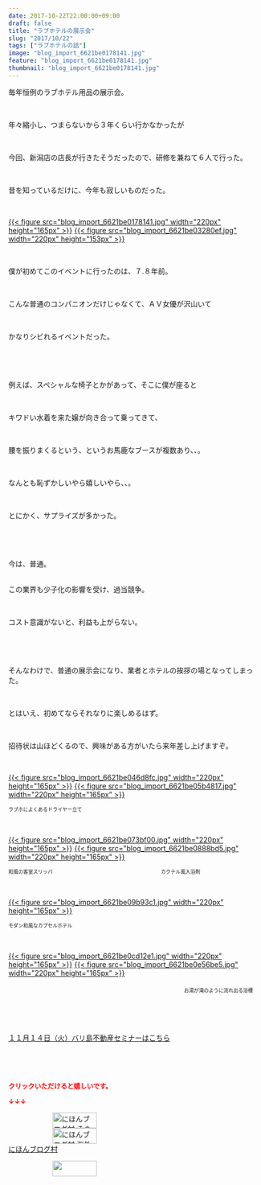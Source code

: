 ```yaml
---
date: 2017-10-22T22:00:00+09:00
draft: false
title: "ラブホテルの展示会"
slug: "2017/10/22"
tags: ["ラブホテルの話"]
image: "blog_import_6621be0178141.jpg"
feature: "blog_import_6621be0178141.jpg"
thumbnail: "blog_import_6621be0178141.jpg"
---
```

<p>毎年恒例のラブホテル用品の展示会。</p><p> </p><p>年々縮小し、つまらないから３年くらい行かなかったが</p><p> </p><p>今回、新潟店の店長が行きたそうだったので、研修を兼ねて６人で行った。</p><p> </p><p>昔を知っているだけに、今年も寂しいものだった。</p><p> </p><p><a href="blog_import_6621be0178141.jpg">{{< figure src="blog_import_6621be0178141.jpg" width="220px" height="165px" >}}</a> <a href="blog_import_6621be03280ef.jpg">{{< figure src="blog_import_6621be03280ef.jpg" width="220px" height="153px" >}}</a></p><p> </p><p>僕が初めてこのイベントに行ったのは、７.８年前。</p><p> </p><p>こんな普通のコンパニオンだけじゃなくて、ＡＶ女優が沢山いて</p><p> </p><p>かなりシビれるイベントだった。</p><p> </p><p> </p><p>例えば、スペシャルな椅子とかがあって、そこに僕が座ると</p><p> </p><p>キワドい水着を来た嬢が向き合って乗ってきて、</p><p> </p><p>腰を振りまくるという、というお馬鹿なブースが複数あり、、。</p><p> </p><p>なんとも恥ずかしいやら嬉しいやら、、。</p><p> </p><p>とにかく、サプライズが多かった。</p><p> </p><p> </p><p>今は、普通。</p><p><br/>この業界も少子化の影響を受け、過当競争。</p><p> </p><p>コスト意識がないと、利益も上がらない。</p><p> </p><p> </p><p>そんなわけで、普通の展示会になり、業者とホテルの挨拶の場となってしまった。</p><p> </p><p>とはいえ、初めてならそれなりに楽しめるはず。</p><p> </p><p>招待状は山ほどくるので、興味がある方がいたら来年差し上げますぞ。</p><p> </p><p><a href="blog_import_6621be046d8fc.jpg">{{< figure src="blog_import_6621be046d8fc.jpg" width="220px" height="165px" >}}</a> <a href="blog_import_6621be05b4817.jpg">{{< figure src="blog_import_6621be05b4817.jpg" width="220px" height="165px" >}}</a></p><p><span style="font-size: 0.7em;">ラブホによくあるドライヤー立て</span></p><p> </p><p><a href="blog_import_6621be073bf00.jpg">{{< figure src="blog_import_6621be073bf00.jpg" width="220px" height="165px" >}}</a> <a href="blog_import_6621be0888bd5.jpg">{{< figure src="blog_import_6621be0888bd5.jpg" width="220px" height="165px" >}}</a></p><p><span style="font-size: 0.7em;">和風の客室スリッパ　　　　　　　　　　　　　　　　　　　　　　カクテル風入浴剤</span></p><p> </p><p><a href="blog_import_6621be0b1c9a0.jpg">{{< figure src="blog_import_6621be09b93c1.jpg" width="220px" height="165px" >}}</a></p><p><span style="font-size: 0.7em;">モダン和風なカプセルホテル</span></p><p> </p><p><a href="blog_import_6621be0cd12e1.jpg">{{< figure src="blog_import_6621be0cd12e1.jpg" width="220px" height="165px" >}}</a> <a href="blog_import_6621be0e56be5.jpg">{{< figure src="blog_import_6621be0e56be5.jpg" width="220px" height="165px" >}}</a></p><p>　　　　　　　　　　　　　　　　　　　　　　　　　<span style="font-size: 0.7em;">お湯が滝のように流れ出る浴槽</span></p><p> </p><p> </p><p><span style="text-decoration: underline;"><a href="iin.co.jp" target="_blank">１１月１４日（火）バリ島不動産セミナーはこちら</a></span></p><p> </p><p> </p><p><font color="#ff0000" size="2"><strong>クリックいただけると嬉しいです。</strong></font></p><p><font color="#ff0000" size="2"><strong>↓↓↓</strong></font></p><p><a href="ranking.html?p_cid=01260127" id="&amp;blogmura_banner" target="_blank"><img alt="にほんブログ村 その他生活ブログ 不動産投資へ" border="0" height="31" src="data:image/svg+xml;charset=utf-8,%3Csvg%20xmlns%3D%22http%3A%2F%2Fwww.w3.org%2F2000%2Fsvg%22%20title%3D%22Placeholder%20for%20Images%22%20role%3D%22presentation%22%20viewBox%3D%220%200%2088%2031%22%20%2F%3E" width="88" data-src="https://img-proxy.blog-video.jp/images?url=http%3A%2F%2Flife.blogmura.com%2Fhudousantoushi%2Fimg%2Fhudousantoushi88_31.gif" style="aspect-ratio: auto 88 / 31;"/><noscript><img alt="にほんブログ村 その他生活ブログ 不動産投資へ" border="0" height="31" src="https://img-proxy.blog-video.jp/images?url=http%3A%2F%2Flife.blogmura.com%2Fhudousantoushi%2Fimg%2Fhudousantoushi88_31.gif" width="88"></noscript></a><br/><a href="ranking.html?p_cid=01260127" target="_blank"><img alt="にほんブログ村 海外生活ブログ バリ島情報へ" border="0" height="31" src="data:image/svg+xml;charset=utf-8,%3Csvg%20xmlns%3D%22http%3A%2F%2Fwww.w3.org%2F2000%2Fsvg%22%20title%3D%22Placeholder%20for%20Images%22%20role%3D%22presentation%22%20viewBox%3D%220%200%2088%2031%22%20%2F%3E" width="88" data-src="https://img-proxy.blog-video.jp/images?url=http%3A%2F%2Foverseas.blogmura.com%2Fbali%2Fimg%2Fbali88_31.gif" style="aspect-ratio: auto 88 / 31;"/><noscript><img alt="にほんブログ村 海外生活ブログ バリ島情報へ" border="0" height="31" src="https://img-proxy.blog-video.jp/images?url=http%3A%2F%2Foverseas.blogmura.com%2Fbali%2Fimg%2Fbali88_31.gif" width="88"></noscript></a><br/><a href="ranking.html?p_cid=01260127" target="_blank">にほんブログ村</a></p><p><a href="link.php?1804582" title="人気ブログランキングへ"><img border="0" height="31" src="data:image/svg+xml;charset=utf-8,%3Csvg%20xmlns%3D%22http%3A%2F%2Fwww.w3.org%2F2000%2Fsvg%22%20title%3D%22Placeholder%20for%20Images%22%20role%3D%22presentation%22%20viewBox%3D%220%200%2088%2031%22%20%2F%3E" width="88" data-src="https://blog.with2.net/img/banner/banner_22.gif" style="aspect-ratio: auto 88 / 31;"/><noscript><img border="0" height="31" src="https://blog.with2.net/img/banner/banner_22.gif" width="88"></noscript></a></p><p> </p>

